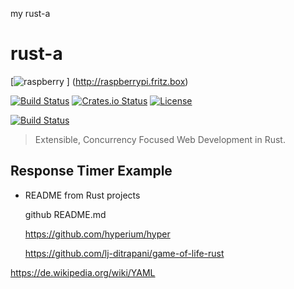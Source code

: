 my rust-a
# rust-a
 [![raspberry](http://raspberrypi.fritz.box/favicon.ico) ] (http://raspberrypi.fritz.box)
 
 [![Build Status](https://secure.travis-ci.org/iron/iron.svg?branch=master)](https://travis-ci.org/iron/iron)
[![Crates.io Status](http://meritbadge.herokuapp.com/iron)](https://crates.io/crates/iron)
[![License](https://img.shields.io/badge/license-MIT-blue.svg)](https://raw.githubusercontent.com/iron/iron/master/LICENSE)

[![Build Status](https://secure.travis-ci.org/robisys/rust-a.svg?branch=master)](https://travis-ci.org/robisys/rust-a)

> Extensible, Concurrency Focused Web Development in Rust.

## Response Timer Example
 
* README from Rust projects  


  github README.md
  
  https://github.com/hyperium/hyper
  
  https://github.com/lj-ditrapani/game-of-life-rust
  
  
https://de.wikipedia.org/wiki/YAML


